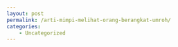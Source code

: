 ```yaml
---
layout: post
permalink: /arti-mimpi-melihat-orang-berangkat-umroh/
categories:
    - Uncategorized
---
```


